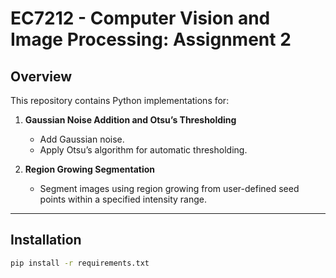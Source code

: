 # EC7212 - Computer Vision and Image Processing: Assignment 2

## Overview

This repository contains Python implementations for:

1. **Gaussian Noise Addition and Otsu’s Thresholding**
   - Add Gaussian noise.
   - Apply Otsu’s algorithm for automatic thresholding.

2. **Region Growing Segmentation**  
   - Segment images using region growing from user-defined seed points within a specified intensity range.

---


## Installation

```bash
pip install -r requirements.txt
